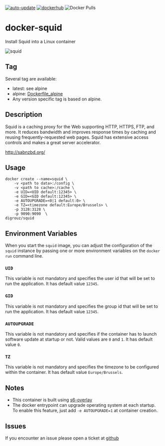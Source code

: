 [![auto-update](https://github.com/digrouz/docker-squid/actions/workflows/auto-update.yml/badge.svg)](https://github.com/digrouz/docker-squid/actions/workflows/auto-update.yml)
[![dockerhub](https://github.com/digrouz/docker-squid/actions/workflows/dockerhub.yml/badge.svg)](https://github.com/digrouz/docker-squid/actions/workflows/dockerhub.yml)
![Docker Pulls](https://img.shields.io/docker/pulls/digrouz/squid)

# docker-squid

Install Squid into a Linux container

![squid](https://www.squid-cache.org/Images/img4.jpg)

## Tag
Several tag are available:
* latest: see alpine
* alpine: [Dockerfile_alpine](https://github.com/digrouz/docker-squid/blob/master/Dockerfile_alpine)
* Any version specific tag is based on alpine.

## Description
Squid is a caching proxy for the Web supporting HTTP, HTTPS, FTP, and more. It reduces bandwidth and improves response times by caching and reusing frequently-requested web pages. Squid has extensive access controls and makes a great server accelerator. 

http://sabnzbd.org/

## Usage
    docker create --name=squid \
        -v <path to data>:/config \
        -v <path to cache>:/cache \
        -e UID=<UID default:12345> \
        -e GID=<GID default:12345> \
        -e AUTOUPGRADE=<0|1 default:0> \
        -e TZ=<timezone default:Europe/Brussels> \
        -p 3128:3128 \
        -p 9090:9090  \
    digrouz/squid
        
## Environment Variables

When you start the `squid` image, you can adjust the configuration of the `squid` instance by passing one or more environment variables on the `docker run` command line.

### `UID`

This variable is not mandatory and specifies the user id that will be set to run the application. It has default value `12345`.

### `GID`

This variable is not mandatory and specifies the group id that will be set to run the application. It has default value `12345`.

### `AUTOUPGRADE`

This variable is not mandatory and specifies if the container has to launch software update at startup or not. Valid values are `0` and `1`. It has default value `0`.

### `TZ`

This variable is not mandatory and specifies the timezone to be configured within the container. It has default value `Europe/Brussels`.

## Notes

* This container is built using [s6-overlay](https://github.com/just-containers/s6-overlay)
* The docker entrypoint can upgrade operating system at each startup. To enable this feature, just add `-e AUTOUPGRADE=1` at container creation.

## Issues

If you encounter an issue please open a ticket at [github](https://github.com/digrouz/docker-squid/issues)



